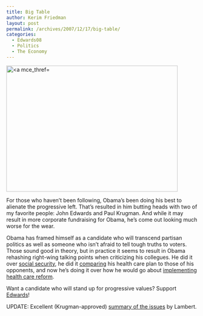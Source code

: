 ```yaml
---
title: Big Table
author: Kerim Friedman
layout: post
permalink: /archives/2007/12/17/big-table/
categories:
  - Edwards08
  - Politics
  - The Economy
---
```

<a href="http://www.flickr.com/photos/75363368@N00/2117064773" onclick="_gaq.push(['_trackEvent', 'outbound-article', 'http://www.flickr.com/photos/75363368@N00/2117064773', '']);"  title="View '<a mce_thref="><img src="http://farm3.static.flickr.com/2280/2117064773_7ca817450e.jpg" alt="<a mce_thref=" border="0" height="332" width="452" /></a>

For those who haven&#8217;t been following, Obama&#8217;s been doing his best to alienate the progressive left. That&#8217;s resulted in him butting heads with two of my favorite people: John Edwards and Paul Krugman. And while it may result in more corporate fundraising for Obama, he&#8217;s come out looking much worse for the wear.

Obama has framed himself as a candidate who will transcend partisan politics as well as someone who isn&#8217;t afraid to tell tough truths to voters. Those sound good in theory, but in practice it seems to result in Obama rehashing right-wing talking points when criticizing his collegues. He did it over <a href="http://www.nytimes.com/2007/11/16/opinion/16krugman.html" onclick="_gaq.push(['_trackEvent', 'outbound-article', 'http://www.nytimes.com/2007/11/16/opinion/16krugman.html', 'social security']);" >social security</a>, he did it <a href="http://www.talkleft.com/story/2007/12/8/114117/001" onclick="_gaq.push(['_trackEvent', 'outbound-article', 'http://www.talkleft.com/story/2007/12/8/114117/001', 'comparing']);" >comparing</a> his health care plan to those of his opponents, and now he&#8217;s doing it over how he would go about <a href="http://www.nytimes.com/2007/12/17/opinion/17krugman.html?ex=1355547600&en=29ac7b2a4db031cd&ei=5088&partner=rssnyt&emc=rss" onclick="_gaq.push(['_trackEvent', 'outbound-article', 'http://www.nytimes.com/2007/12/17/opinion/17krugman.html?ex=1355547600&en=29ac7b2a4db031cd&ei=5088&partner=rssnyt&emc=rss', 'implementing health care reform']);" >implementing health care reform</a>.

Want a candidate who will stand up for progressive values? Support <a href="http://johnedwards.com/" onclick="_gaq.push(['_trackEvent', 'outbound-article', 'http://johnedwards.com/', 'Edwards']);" >Edwards</a>!

UPDATE: Excellent (Krugman-approved) <a href="http://www.correntewire.com/obama_stump_speech_strategy_of_conciliation_considered_harmful" onclick="_gaq.push(['_trackEvent', 'outbound-article', 'http://www.correntewire.com/obama_stump_speech_strategy_of_conciliation_considered_harmful', 'summary of the issues']);" >summary of the issues</a> by Lambert.

